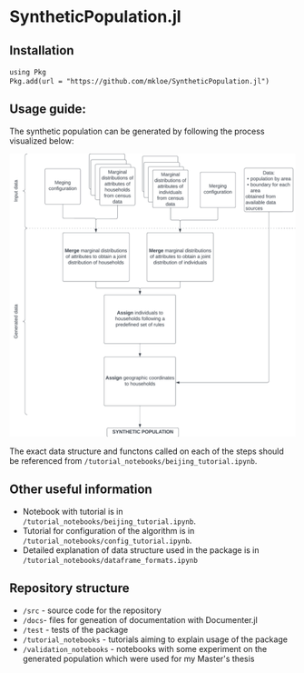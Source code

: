 # SyntheticPopulation.jl

## Installation
```
using Pkg
Pkg.add(url = "https://github.com/mkloe/SyntheticPopulation.jl")
```

## Usage guide:
The synthetic population can be generated by following the process visualized below:

![Population generation process](docs/generation_process.png)

The exact data structure and functons called on each of the steps should be referenced from `/tutorial_notebooks/beijing_tutorial.ipynb`.

## Other useful information
- Notebook with tutorial is in `/tutorial_notebooks/beijing_tutorial.ipynb`.
- Tutorial for configuration of the algorithm is in `/tutorial_notebooks/config_tutorial.ipynb`.
- Detailed explanation of data structure used in the package is in `/tutorial_notebooks/dataframe_formats.ipynb`

## Repository structure
- `/src` - source code for the repository
- `/docs`- files for geneation of documentation with Documenter.jl
- `/test` - tests of the package
- `/tutorial_notebooks` - tutorials aiming to explain usage of the package
- `/validation_notebooks` - notebooks with some experiment on the generated population which were used for my Master's thesis
